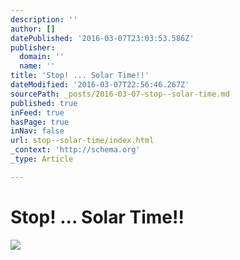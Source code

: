 ```yaml
---
description: ''
author: []
datePublished: '2016-03-07T23:03:53.586Z'
publisher:
  domain: ''
  name: ''
title: 'Stop! ... Solar Time!!'
dateModified: '2016-03-07T22:56:46.267Z'
sourcePath: _posts/2016-03-07-stop--solar-time.md
published: true
inFeed: true
hasPage: true
inNav: false
url: stop--solar-time/index.html
_context: 'http://schema.org'
_type: Article

---
```

# Stop! ... Solar Time!!
![](https://the-grid-user-content.s3-us-west-2.amazonaws.com/07bcaddc-7be4-440b-b806-6cdb1069f062.png)